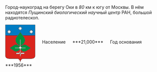 <!--2021-12-01 00:38:04-->
Город-наукоград на берегу Оки в *80* км к югу от Москвы.
В нём находятся *Пущинский биологический научный центр* РАН, большой радиотелескоп.

<span class="dt">
  <img src="Pushchino.png" align="middle" width="96px"> &emsp; 
<span class="dtc">
  Население &emsp; ***21,000*** &emsp;
  Год основания &emsp; ***1956***
</span>
</span>